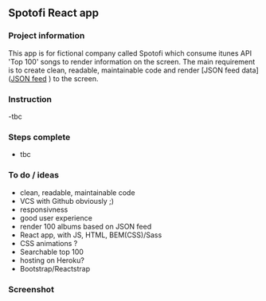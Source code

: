 ## Spotofi React app

### Project information
This app is for fictional company called Spotofi which consume itunes API 'Top 100' songs to render information on the screen. The main requirement is to create clean, readable, maintainable code and render [JSON feed data]([JSON feed](https://itunes.apple.com/us/rss/topalbums/limit=100/json) ) to the screen.

### Instruction
-tbc

### Steps complete
- tbc

### To do / ideas
- clean, readable, maintainable code
- VCS with Github obviously ;)
- responsivness
- good user experience
- render 100 albums based on JSON feed
- React app, with JS, HTML, BEM(CSS)/Sass
- CSS animations ?
- Searchable top 100
- hosting on Heroku?
- Bootstrap/Reactstrap

### Screenshot